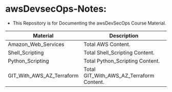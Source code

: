# awsDevsecOps-Notes:
- This Repository is for Documenting the awsDevSecOps Course Material.
  
| Material       			      | Description                              |
|---------------------------|------------------------------------------|
| Amazon_Web_Services 		  | Total AWS Content.                 	     |
| Shell_Scripting           | Total Shell_Scripting Content.           |
| Python_Scripting       	  | Total Python_Scripting Content.          |
| GIT_With_AWS_AZ_Terraform | Total GIT_With_AWS_AZ_Terraform Content. |
